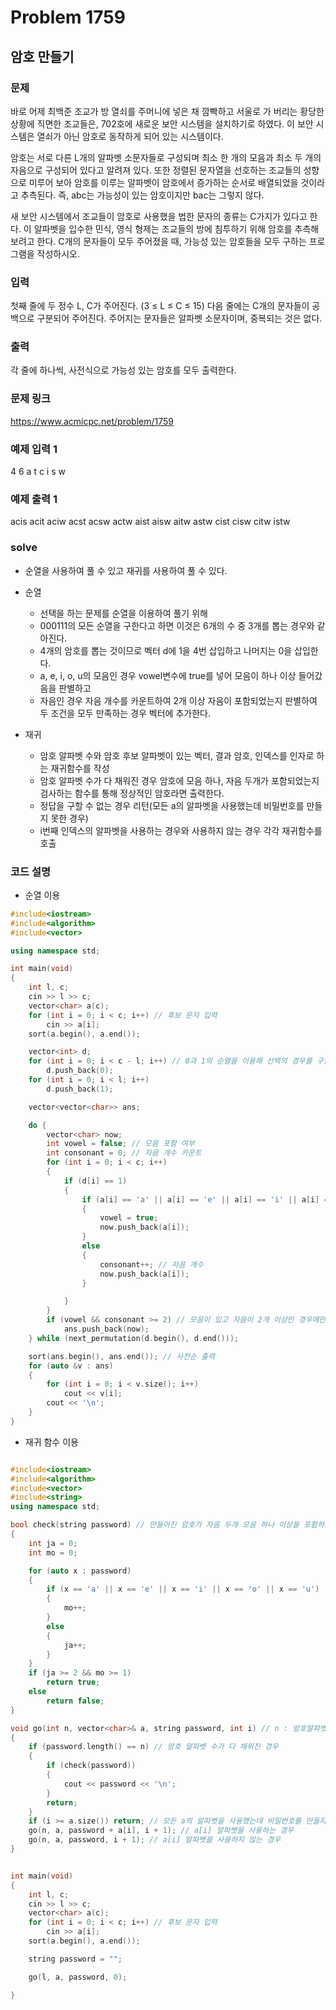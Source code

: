 # Problem 1759

## 암호 만들기

### 문제
바로 어제 최백준 조교가 방 열쇠를 주머니에 넣은 채 깜빡하고 서울로 가 버리는 황당한 상황에 직면한 조교들은, 702호에 새로운 보안 시스템을 설치하기로 하였다. 이 보안 시스템은 열쇠가 아닌 암호로 동작하게 되어 있는 시스템이다.

암호는 서로 다른 L개의 알파벳 소문자들로 구성되며 최소 한 개의 모음과 최소 두 개의 자음으로 구성되어 있다고 알려져 있다. 또한 정렬된 문자열을 선호하는 조교들의 성향으로 미루어 보아 암호를 이루는 알파벳이 암호에서 증가하는 순서로 배열되었을 것이라고 추측된다. 즉, abc는 가능성이 있는 암호이지만 bac는 그렇지 않다.

새 보안 시스템에서 조교들이 암호로 사용했을 법한 문자의 종류는 C가지가 있다고 한다. 이 알파벳을 입수한 민식, 영식 형제는 조교들의 방에 침투하기 위해 암호를 추측해 보려고 한다. C개의 문자들이 모두 주어졌을 때, 가능성 있는 암호들을 모두 구하는 프로그램을 작성하시오.

### 입력
첫째 줄에 두 정수 L, C가 주어진다. (3 ≤ L ≤ C ≤ 15) 다음 줄에는 C개의 문자들이 공백으로 구분되어 주어진다. 주어지는 문자들은 알파벳 소문자이며, 중복되는 것은 없다.

### 출력
각 줄에 하나씩, 사전식으로 가능성 있는 암호를 모두 출력한다.

### 문제 링크
<https://www.acmicpc.net/problem/1759>

### 예제 입력 1
4 6
a t c i s w

### 예제 출력 1
acis
acit
aciw
acst
acsw
actw
aist
aisw
aitw
astw
cist
cisw
citw
istw

### solve
- 순열을 사용하여 풀 수 있고 재귀를 사용하여 풀 수 있다.
- 순열
	- 선택을 하는 문제를 순열을 이용하여 풀기 위해
	- 000111의 모든 순열을 구한다고 하면 이것은 6개의 수 중 3개를 뽑는 경우와 같아진다.
	- 4개의 암호를 뽑는 것이므로 벡터 d에 1을 4번 삽입하고 나머지는 0을 삽입한다.
	- a, e, i, o, u의 모음인 경우 vowel변수에 true를 넣어 모음이 하나 이상 들어갔음을 판별하고
	- 자음인 경우 자음 개수를 카운트하여 2개 이상 자음이 포함되었는지 판별하여 두 조건을 모두 만족하는 경우 벡터에 추가한다.

- 재귀
	- 암호 알파벳 수와 암호 후보 알파벳이 있는 벡터, 결과 암호, 인덱스를 인자로 하는 재귀함수를 작성
	- 암호 알파벳 수가 다 채워진 경우 암호에 모음 하나, 자음 두개가 포함되었는지 검사하는 함수를 통해 정상적인 암호라면 출력한다.
	- 정답을 구할 수 없는 경우 리턴(모든 a의 알파벳을 사용했는데 비밀번호를 만들지 못한 경우)
	- i번째 인덱스의 알파벳을 사용하는 경우와 사용하지 않는 경우 각각 재귀함수를 호출

### 코드 설명
- 순열 이용
```C++
#include<iostream>
#include<algorithm>
#include<vector>

using namespace std;

int main(void)
{
	int l, c;
	cin >> l >> c;
	vector<char> a(c);
	for (int i = 0; i < c; i++) // 후보 문자 입력
		cin >> a[i];
	sort(a.begin(), a.end());

	vector<int> d;
	for (int i = 0; i < c - l; i++) // 0과 1의 순열을 이용해 선택의 경우를 구함
		d.push_back(0);
	for (int i = 0; i < l; i++)
		d.push_back(1);

	vector<vector<char>> ans;

	do {
		vector<char> now;
		int vowel = false; // 모음 포함 여부
		int consonant = 0; // 자음 개수 카운트
		for (int i = 0; i < c; i++)
		{
			if (d[i] == 1)
			{
				if (a[i] == 'a' || a[i] == 'e' || a[i] == 'i' || a[i] == 'o' || a[i] == 'u') // 모음일 경우
				{
					vowel = true;
					now.push_back(a[i]);
				}
				else
				{
					consonant++; // 자음 개수
					now.push_back(a[i]);
				}

			}
		}
		if (vowel && consonant >= 2) // 모음이 있고 자음이 2개 이상인 경우에만 추가
			ans.push_back(now);
	} while (next_permutation(d.begin(), d.end()));

	sort(ans.begin(), ans.end()); // 사전순 출력
	for (auto &v : ans)
	{
		for (int i = 0; i < v.size(); i++)
			cout << v[i];
		cout << '\n';
	}
}

```

- 재귀 함수 이용
```cpp

#include<iostream>
#include<algorithm>
#include<vector>
#include<string>
using namespace std;

bool check(string password) // 만들어진 암호가 자음 두개 모음 하나 이상을 포함하는 암호인지 확인하는 함수
{
	int ja = 0;
	int mo = 0;

	for (auto x : password)
	{
		if (x == 'a' || x == 'e' || x == 'i' || x == 'o' || x == 'u')
		{
			mo++;
		}
		else
		{
			ja++;
		}
	}
	if (ja >= 2 && mo >= 1)
		return true;
	else
		return false;
}

void go(int n, vector<char>& a, string password, int i) // n : 암호알파벳 수, a는 사용할 수 있는 알파벳 벡터, password : 결과 암호, i : 인덱스
{
	if (password.length() == n) // 암호 알파벳 수가 다 채워진 경우
	{
		if (check(password))
		{
			cout << password << '\n';
		}
		return;
	}
	if (i >= a.size()) return; // 모든 a의 알파벳을 사용했는데 비밀번호를 만들지 못한 경우
	go(n, a, password + a[i], i + 1); // a[i] 알파벳을 사용하는 경우
	go(n, a, password, i + 1); // a[i] 알파벳을 사용하지 않는 경우
}


int main(void)
{
	int l, c;
	cin >> l >> c;
	vector<char> a(c);
	for (int i = 0; i < c; i++) // 후보 문자 입력
		cin >> a[i];
	sort(a.begin(), a.end());

	string password = "";

	go(l, a, password, 0);

}

```

